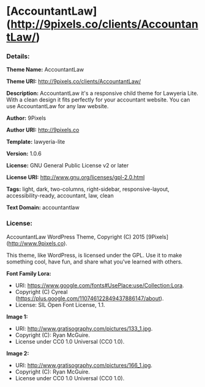 # [AccountantLaw] (http://9pixels.co/clients/AccountantLaw/)

### Details:

__Theme Name:__ AccountantLaw

__Theme URI:__ http://9pixels.co/clients/AccountantLaw/

__Description:__ AccountantLaw it's a responsive child theme for Lawyeria Lite. With a clean design it fits perfectly for your accountant website. You can use AccountantLaw for any law website.

__Author:__ 9Pixels

__Author URI:__ http://9pixels.co

__Template:__ lawyeria-lite

__Version:__ 1.0.6

__License:__ GNU General Public License v2 or later

__License URI:__ http://www.gnu.org/licenses/gpl-2.0.html

__Tags:__ light, dark, two-columns, right-sidebar, responsive-layout, accessibility-ready, accountant, law, clean

__Text Domain:__ accountantlaw

### License:

AccountantLaw WordPress Theme, Copyright (C) 2015 [9Pixels] (http://www.9pixels.co).

This theme, like WordPress, is licensed under the GPL. Use it to make something cool, have fun, and share what you've learned with others.

__Font Family Lora:__
- URI: https://www.google.com/fonts#UsePlace:use/Collection:Lora.
- Copyright (C) Cyreal (https://plus.google.com/110746122849437886147/about).
- License: SIL Open Font License, 1.1.

__Image 1:__
- URI: http://www.gratisography.com/pictures/133_1.jpg.
- Copyright (C): Ryan McGuire.
- License under CC0 1.0 Universal (CC0 1.0).

__Image 2:__
- URI: http://www.gratisography.com/pictures/166_1.jpg.
- Copyright (C): Ryan McGuire.
- License under CC0 1.0 Universal (CC0 1.0).
